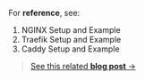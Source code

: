 For **reference**, see:

1. NGINX Setup and Example
2. Traefik Setup and Example
3. Caddy Setup and Example

> [See this related **blog post** →](https://jalcocert.github.io/JAlcocerT/how-to-use-wg-easy-with-a-vps/)